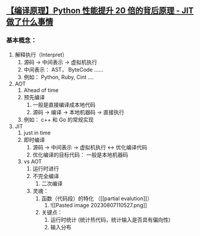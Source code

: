## [【编译原理】Python 性能提升 20 倍的背后原理 - JIT 做了什么事情](https://www.bilibili.com/video/BV1134y1h7ED/?spm_id_from=333.337.search-card.all.click&vd_source=e2ed568abb1e67cc88ad6275f6104534)


### 基本概念：

1. 解释执行（Interpret）
	1. 源码 -> 中间表示 -> 虚拟机执行
	2. 中间表示： AST， ByteCode ......
	3. 例如： Python, Ruby, Cint ....
2. AOT 
	1. Ahead of time
	2. 预先编译
		1. 一般是直接编译成本地代码
		2. 源码 -> 编译 -> 本地机器码 -> 直接执行
	3. 例如： c++ 和 Go 的常规实现
3. JIT
	1. just in time
	2. 即时编译
		1. 源码 -> 中间表示 -> 虚拟机执行 <-> 优化编译代码
		2. 优化编译的目标代码： 一般是本地机器码
	3. vs AOT
		1. 运行时进行
		2. 不完全编译
			1. 二次编译
		3. 灵魂：
			1. 函数（代码段）的特化 （[[partial evalution]]）
				1. ![[Pasted image 20230807110527.png]]
			2. 关键点：
				1. 运行时统计 (统计热代码，统计输入是否具有偏向性)
				2. 输入分布
